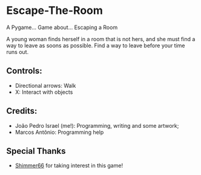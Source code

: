 # Escape-The-Room
A Pygame... Game about... Escaping a Room

A young woman finds herself in a room that is not hers, and she must find a way to leave as soons as possible. Find a way to leave before your time runs out.

## Controls:

- Directional arrows: Walk
- X: Interact with objects

## Credits:
- João Pedro Israel (me!): Programming, writing and some artwork;
- Marcos Antônio: Programming help

## Special Thanks
- [Shimmer66](https://github.com/Shimmer66) for taking interest in this game!
